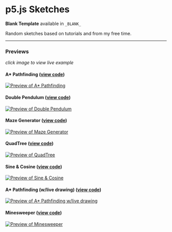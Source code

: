 # p5.js Sketches

**Blank Template** available in `_BLANK_`

Random sketches based on tutorials and from my free time.

---

### Previews

*click image to view live example*

#### A* Pathfinding (**[view code](https://github.com/donwilson/p5js-sketches/a_star/)**)
[![Preview of A* Pathfinding](a_star/preview.png)](https://donwilson.github.io/p5js-sketches/a_star/)

#### Double Pendulum (**[view code](https://github.com/donwilson/p5js-sketches/double_pendulum/)**)
[![Preview of Double Pendulum](double_pendulum/preview.png)](https://donwilson.github.io/p5js-sketches/double_pendulum/)

#### Maze Generator (**[view code](https://github.com/donwilson/p5js-sketches/maze-generator/)**)
[![Preview of Maze Generator](maze-generator/preview.png)](https://donwilson.github.io/p5js-sketches/maze-generator/)

#### QuadTree (**[view code](https://github.com/donwilson/p5js-sketches/quadtree/)**)
[![Preview of QuadTree](quadtree/preview.png)](https://donwilson.github.io/p5js-sketches/quadtree/)

#### Sine & Cosine (**[view code](https://github.com/donwilson/p5js-sketches/sine-cosine/)**)
[![Preview of Sine & Cosine](sine-cosine/preview.png)](https://donwilson.github.io/p5js-sketches/sine-cosine/)

#### A* Pathfinding (w/live drawing) (**[view code](https://github.com/donwilson/p5js-sketches/a_star/)**)
[![Preview of A* Pathfinding w/live drawing](a_star/preview-draw.png)](https://donwilson.github.io/p5js-sketches/a_star/index-draw.html)

#### Minesweeper (**[view code](https://github.com/donwilson/p5js-sketches/minesweeper/)**)
[![Preview of Minesweeper](minesweeper/preview.png)](https://donwilson.github.io/p5js-sketches/minesweeper/)
